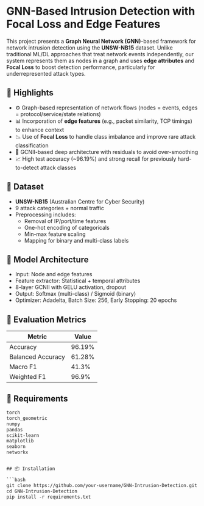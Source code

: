 # GNN-Based Intrusion Detection with Focal Loss and Edge Features

This project presents a **Graph Neural Network (GNN)**-based framework for network intrusion detection using the **UNSW-NB15** dataset. Unlike traditional ML/DL approaches that treat network events independently, our system represents them as nodes in a graph and uses **edge attributes** and **Focal Loss** to boost detection performance, particularly for underrepresented attack types.

## 🚀 Highlights

- ⚙️ Graph-based representation of network flows (nodes = events, edges = protocol/service/state relations)
- 📊 Incorporation of **edge features** (e.g., packet similarity, TCP timings) to enhance context
- 📉 Use of **Focal Loss** to handle class imbalance and improve rare attack classification
- 🧠 GCNII-based deep architecture with residuals to avoid over-smoothing
- 📈 High test accuracy (~96.19%) and strong recall for previously hard-to-detect attack classes

## 📂 Dataset

- **UNSW-NB15** (Australian Centre for Cyber Security)
- 9 attack categories + normal traffic
- Preprocessing includes:
  - Removal of IP/port/time features
  - One-hot encoding of categoricals
  - Min-max feature scaling
  - Mapping for binary and multi-class labels

## 🧠 Model Architecture

- Input: Node and edge features
- Feature extractor: Statistical + temporal attributes
- 8-layer GCNII with GELU activation, dropout
- Output: Softmax (multi-class) / Sigmoid (binary)
- Optimizer: Adadelta, Batch Size: 256, Early Stopping: 20 epochs

## 🧪 Evaluation Metrics

| Metric | Value |
|--------|-------|
| Accuracy | 96.19% |
| Balanced Accuracy | 61.28% |
| Macro F1 | 41.3% |
| Weighted F1 | 96.9% |

## 🔧 Requirements

```txt
torch
torch_geometric
numpy
pandas
scikit-learn
matplotlib
seaborn
networkx


## 📦 Installation

```bash
git clone https://github.com/your-username/GNN-Intrusion-Detection.git
cd GNN-Intrusion-Detection
pip install -r requirements.txt
